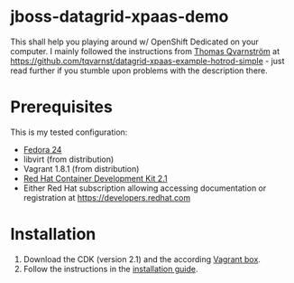 # jboss-datagrid-xpaas-demo
This shall help you playing around w/ OpenShift Dedicated on your computer. I mainly followed the instructions from [Thomas Qvarnström](http://www.thomasqvarnstrom.com/) at https://github.com/tqvarnst/datagrid-xpaas-example-hotrod-simple - just read further if you stumble upon problems with the description there.

# Prerequisites
This is my tested configuration:

* [Fedora 24](https://getfedora.org/en/workstation/)
* libvirt (from distribution)
* Vagrant 1.8.1 (from distribution) 
* [Red Hat Container Development Kit 2.1](http://developers.redhat.com/products/cdk/download/)
* Either Red Hat subscription allowing accessing documentation or registration at https://developers.redhat.com

# Installation
1. Download the CDK (version 2.1) and the according [Vagrant box](https://developers.redhat.com/download-manager/file/rhel-cdk-kubernetes-7.2-25.x86_64.vagrant-libvirt.box).
2. Follow the instructions in the [installation guide](https://access.redhat.com/documentation/en/red-hat-enterprise-linux-atomic-host/version-7/container-development-kit-installation-guide/#installing_red_hat_container_development_kit_on_fedora_or_red_hat_enterprise_linux).

    

